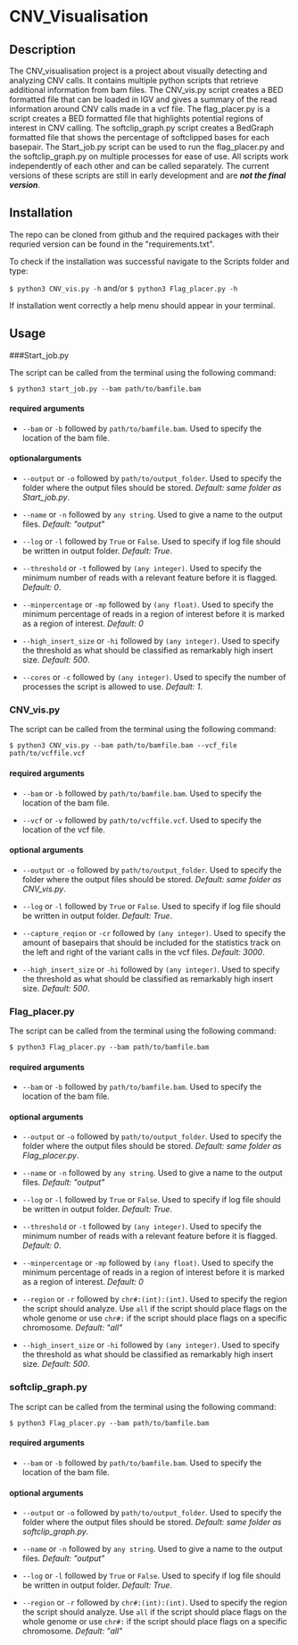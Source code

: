 # CNV_Visualisation

## Description

The CNV_visualisation project is a project about visually detecting and analyzing CNV calls. It contains multiple python
scripts that retrieve additional information from bam files. The CNV_vis.py script creates a BED formatted file that can
be loaded in IGV and gives a summary of the read information around CNV calls made in a vcf file. The flag_placer.py is
a script creates a BED formatted file that highlights potential regions of interest in CNV calling. The softclip_graph.py
script creates a BedGraph formatted file that shows the percentage of softclipped bases for each basepair. The Start_job.py
script can be used to run the flag_placer.py and the softclip_graph.py on multiple processes for ease of use. All scripts
work independently of each other and can be called separately. The current versions of these scripts are still in early 
development and are ***not the final version***.

## Installation
The repo can be cloned from github and the required packages with their requried version can be found in the "requirements.txt".


To check if the installation was successful navigate to the Scripts folder and type:

`$ python3 CNV_vis.py -h` and/or `$ python3 Flag_placer.py -h`

If installation went correctly a help menu should appear in your terminal.

## Usage

###Start_job.py

The script can be called from the terminal using the following command:

`$ python3 start_job.py --bam path/to/bamfile.bam`

#### required arguments
- `--bam` or `-b` followed by `path/to/bamfile.bam`. Used to specify the location of the bam file.

#### optionalarguments

- `--output` or `-o` followed by `path/to/output_folder`. Used to specify the folder where the output files should be stored.
*Default: same folder as Start_job.py*.
  
- `--name` or `-n` followed by `any string`. Used to give a name to the output files. *Default: "output"*
  

- `--log` or `-l` followed by `True` or `False`. Used to specify if log file should be written in output folder. 
*Default: True*.
  

- `--threshold` or `-t` followed by `(any integer)`. Used to specify the minimum number of reads with a relevant feature
before it is flagged. *Default: 0*.
  

- `--minpercentage` or `-mp` followed by `(any float)`. Used to specify the minimum percentage of reads in a region of
interest before it is marked as a region of interest. *Default: 0*
  
  
- `--high_insert_size` or `-hi` followed by `(any integer)`. Used to specify the threshold as what should be classified
as remarkably high insert size. *Default: 500*.
  

- `--cores` or `-c` followed by `(any integer)`. Used to specify the number of processes the script is allowed to use. 
  *Default: 1*.
  

### CNV_vis.py
The script can be called from the terminal using the following command:

`$ python3 CNV_vis.py --bam path/to/bamfile.bam --vcf_file path/to/vcffile.vcf`


#### required arguments
- `--bam` or `-b` followed by `path/to/bamfile.bam`. Used to specify the location of the bam file.
  

- `--vcf` or `-v` followed by `path/to/vcffile.vcf`. Used to specify the location of the vcf file.

#### optional arguments

- `--output` or `-o` followed by `path/to/output_folder`. Used to specify the folder where the output files should be stored.
*Default: same folder as CNV_vis.py*.
  

- `--log` or `-l` followed by `True` or `False`. Used to specify if log file should be written in output folder. 
*Default: True*.
  
  
- `--capture_reqion` or `-cr` followed by `(any integer)`. Used to specify the amount of basepairs that should be
  included for the statistics track on the left and right of the variant calls in the vcf files. *Default: 3000*.
  
  
- `--high_insert_size` or `-hi` followed by `(any integer)`. Used to specify the threshold as what should be classified
as remarkably high insert size. *Default: 500*.
  
### Flag_placer.py
The script can be called from the terminal using the following command:

`$ python3 Flag_placer.py --bam path/to/bamfile.bam`


#### required arguments
- `--bam` or `-b` followed by `path/to/bamfile.bam`. Used to specify the location of the bam file.

#### optional arguments
- `--output` or `-o` followed by `path/to/output_folder`. Used to specify the folder where the output files should be stored.
*Default: same folder as Flag_placer.py*.
  

- `--name` or `-n` followed by `any string`. Used to give a name to the output files. *Default: "output"*
  

- `--log` or `-l` followed by `True` or `False`. Used to specify if log file should be written in output folder. 
*Default: True*.
  

- `--threshold` or `-t` followed by `(any integer)`. Used to specify the minimum number of reads with a relevant feature
before it is flagged. *Default: 0*.
  

- `--minpercentage` or `-mp` followed by `(any float)`. Used to specify the minimum percentage of reads in a region of
interest before it is marked as a region of interest. *Default: 0*
  

- `--region` or `-r` followed by `chr#:(int):(int)`. Used to specify the region the script should analyze. Use `all` if 
the script should place flags on the whole genome or use `chr#:` if the script should place flags on a specific 
  chromosome. *Default: "all"*
  
- `--high_insert_size` or `-hi` followed by `(any integer)`. Used to specify the threshold as what should be classified
as remarkably high insert size. *Default: 500*.
  
### softclip_graph.py

The script can be called from the terminal using the following command:

`$ python3 Flag_placer.py --bam path/to/bamfile.bam`


#### required arguments
- `--bam` or `-b` followed by `path/to/bamfile.bam`. Used to specify the location of the bam file.

#### optional arguments
- `--output` or `-o` followed by `path/to/output_folder`. Used to specify the folder where the output files should be stored.
*Default: same folder as softclip_graph.py*.
  

- `--name` or `-n` followed by `any string`. Used to give a name to the output files. *Default: "output"*
  

- `--log` or `-l` followed by `True` or `False`. Used to specify if log file should be written in output folder. 
*Default: True*.
  

- `--region` or `-r` followed by `chr#:(int):(int)`. Used to specify the region the script should analyze. Use `all` if 
the script should place flags on the whole genome or use `chr#:` if the script should place flags on a specific 
  chromosome. *Default: "all"*
  

